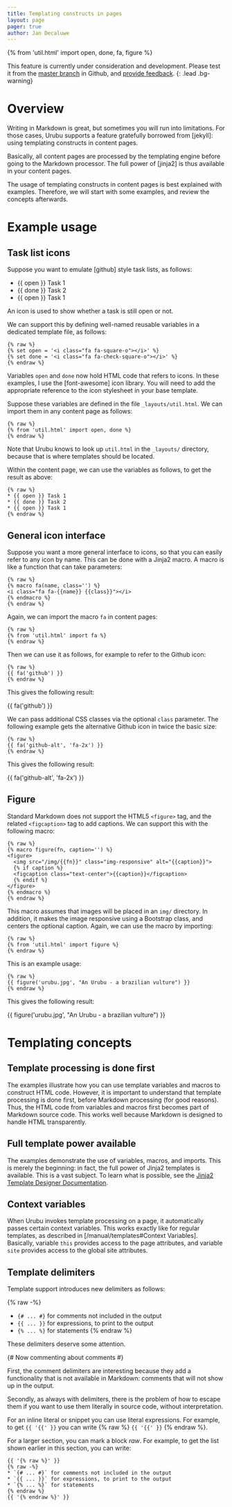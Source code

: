 ```yaml
---
title: Templating constructs in pages
layout: page 
pager: true
author: Jan Decaluwe
---
```


{% from 'util.html' import open, done, fa, figure %}

This feature is currently under consideration and development.  Please test it
from the [master branch](https://github.com/jandecaluwe/urubu) in Github, and
[provide feedback](https://github.com/jandecaluwe/urubu/issues/37). 
{: .lead .bg-warning}

Overview
========

Writing in Markdown is great, but sometimes you will run into limitations. For
those cases, Urubu supports a feature gratefully borrowed from [jekyll]: using
templating constructs in content pages.

Basically, all content pages are processed by the templating engine before
going to the Markdown processor. The full power of [jinja2] is thus available
in your content pages. 

The usage of templating constructs in content pages is best explained with
examples. Therefore, we will start with some examples, and review the concepts
afterwards.

Example usage
=============

Task list icons
---------------

Suppose you want to emulate [github] style task lists, as follows:

* {{ open }} Task 1
* {{ done }} Task 2
* {{ open }} Task 1

An icon is used to show whether a task is still open or not. 

We can support this by defining well-named reusable variables in a dedicated
template file, as follows:

```
{% raw %}
{% set open = '<i class="fa fa-square-o"></i>' %}
{% set done = '<i class="fa fa-check-square-o"></i>' %}
{% endraw %}
```

Variables `open` and `done` now hold HTML code that refers to icons. In these
examples, I use the [font-awesome] icon  library. You will need to add the
appropriate reference to the icon stylesheet in your base template. 

Suppose these variables are defined in the file `_layouts/util.html`. We can
import them in any content page as follows:

```
{% raw %}
{% from 'util.html' import open, done %}
{% endraw %}
```

Note that Urubu knows to look up `util.html` in the `_layouts/` directory,
because that is where templates should be located. 

Within the content page, we can use the variables as follows, to get the result
as above:

```
{% raw %}
* {{ open }} Task 1
* {{ done }} Task 2
* {{ open }} Task 1
{% endraw %}
```

General icon interface
----------------------

Suppose you want a more general interface to icons, so that you can easily
refer to any icon by name. This can be done with a Jinja2 macro. A macro is
like a function that can take parameters:

```
{% raw %}
{% macro fa(name, class='') %}
<i class="fa fa-{{name}} {{class}}"></i>
{% endmacro %}
{% endraw %}
```

Again, we can import the macro `fa` in content pages:

```
{% raw %}
{% from 'util.html' import fa %}
{% endraw %}
```

Then we can use it as follows, for example to refer to the Github icon:

```
{% raw %}
{{ fa('github') }}
{% endraw %}
```

This gives the following result:

{{ fa('github') }}

We can pass additional CSS classes via the optional `class` parameter. The
following example gets the alternative Github icon in twice the basic size:

```
{% raw %}
{{ fa('github-alt', 'fa-2x') }}
{% endraw %}
```

This gives the following result:

{{ fa('github-alt', 'fa-2x') }}

Figure
------

Standard Markdown does not support the HTML5 `<figure>` tag, and the related
`<figcaption>` tag to add captions. We can support this with the following
macro:

```
{% raw %}
{% macro figure(fn, caption='') %}
<figure>
  <img src="/img/{{fn}}" class="img-responsive" alt="{{caption}}">
  {% if caption %}
  <figcaption class="text-center">{{caption}}</figcaption>
  {% endif %}
</figure>
{% endmacro %}
{% endraw %}
```

This macro assumes that images will be placed in an `img/` directory. In
addition, it makes the image responsive using a Bootstrap class, and centers
the optional caption.  Again, we can use the macro by importing:

```
{% raw %}
{% from 'util.html' import figure %}
{% endraw %}
```

This is an example usage:

```
{% raw %}
{{ figure('urubu.jpg', "An Urubu - a brazilian vulture") }}
{% endraw %}
```

This gives the following result:

{{ figure('urubu.jpg', "An Urubu - a brazilian vulture") }}

Templating concepts
===================

Template processing is done first
---------------------------------

The examples illustrate how you can use template variables and macros to
construct HTML code. However, it is important to understand that template
processing is done first, before Markdown processing (for good reasons).  Thus,
the HTML code from variables and macros first becomes part of Markdown source
code.  This works well because Markdown is designed to handle HTML
transparently.

Full template power available
-----------------------------

The examples demonstrate the use of variables, macros, and imports.  This is
merely the beginning: in fact, the full power of Jinja2 templates is available.
This is a vast subject. To learn what is possible, see the [Jinja2 Template
Designer Documentation][jinja2_templates].

Context variables
-----------------

When Urubu invokes template processing on a page, it automatically passes
certain context variables.  This works exactly like for regular templates, as
described in [/manual/templates#Context Variables]. Basically, variable `this`
provides access to the page attributes, and variable `site` provides access to
the global site attributes. 

Template delimiters
-------------------

Template support introduces new delimiters as follows:

{% raw -%}
* `{# ... #}` for comments not included in the output
* `{{ ... }}` for expressions, to print to the output
* `{% ... %}` for statements
{% endraw %}

These delimiters deserve some attention.

{# Now commenting about comments #} 

First, the comment delimiters are interesting because they add a functionality
that is not available in Markdown: comments that will not show up in the
output.

Secondly, as always with delimiters, there is the problem of how to escape them
if you want to use them literally in source code, without interpretation.

For an inline literal or snippet you can use literal expressions.  For example,
to get `{{ '{{' }}` you can write {% raw %} `{{ '{{' }}` {% endraw %}.   

For a larger section, you can mark a block *raw*. For example, to
get the list shown earlier in this section, you can write:

```
{{ '{% raw %}' }}
{% raw -%}
* `{# ... #}` for comments not included in the output
* `{{ ... }}` for expressions, to print to the output
* `{% ... %}` for statements
{% endraw %}
{{ '{% endraw %}' }}
```

[jinja2_templates]: http://jinja.pocoo.org/docs/dev/templates


